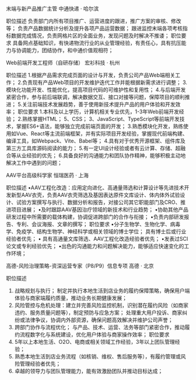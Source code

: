 末端与新产品推广主管
中通快递 · 哈尔滨

职位描述
负责部门内所有项目推广、运营进度的跟进，推广方案的审核、修改等；
负责产品数据统计分析及提升各项产品运营数据；
跟进监控末端各项考核指标数据完成情况，负责网格片区的全面业务，发现问题及时解决不推诿；
职位要求
具备网点基础知识，有快递物流行业的从业管理经验，有责任心，具有抗压能力与协调能力，团结协作，和中通价值观相符；

Web前端开发工程师（自研存储）
宏衫科技 · 杭州

职位描述
1.根据产品需求完成页面的设计与开发，负责公司产品Web端相关工作；
2.负责现有产品Web项目的开发维护迭代工作并能根据新需求进行调整；
3.模块化功能开发、性能优化，提高项目代码的可维护性和复用性；
4.与后端开发紧密合作，参与前后端联调，解决数据交互、接口对接等问题，保障项目的顺利推进；
5.关注前端技术发展趋势，善于使用新技术提升产品的用户体验和开发效率；
职位要求
1.本科及以上学历，计算机相关专业优先，1-3年Web前端开发经验；
2.熟练掌握HTML；
5、CSS；
3、JavaScript、TypeScript等前端开发技术，掌握ES6+语法，能够独立完成前端页面的开发；
3.熟悉模块化开发，熟练使用如Vue、React等主流前端框架，并有实际项目开发经验，掌握现代前端构建、编译工具，如Webpack、Vite、Babel等；
4.具有对于优秀开源框架、组件库及第三方工具库源码阅读的能力；
5.有一定UI设计经验或者有云计算、存储、超融合等从业经验的优先；
6.具备良好的沟通能力和团队协作精神，能够积极主动地解决工作中遇到的问题；


AAV平台高级科学家
恒瑞医药 · 上海

职位描述
•AAV工程化改造：应用定向进化、高通量筛选和计算设计等先进技术开发新型AAV衣壳，负责AAV衣壳筛选及基因表达原件文库设计、体内体外试验设计、试验方案撰写与执行、数据分析和报告，对接公司其它职能部门及CRO、推进项目进展；
•及时跟踪AAV基因治疗领域的新技术和行业趋势；
•协助其他产品研发过程中所需要的载体构建，协调促进跨部门的合作与衔接；
•负责内部研发报告、专利、会议海报、文章的撰写；
职位要求
•分子生物学、生物化学、病毒学、免疫学、结构生物学、神经科学或相关领域的博士学位；
具有博士后或行业经验者优先；
• 具有高通量文库筛选、AAV工程化改造经验者优先；
•发表过SCI论文或专利经验优先；
•出色的沟通能力和问题解决能力，能够适应快速变化的工作环境；


高德-风险治理策略-资深运营专家（P8/P9）信息专项
高德 · 北京

职位描述
1. 战略规划与执行；
制定并执行本地生活到店业务的履约保障策略，确保用户端体验与商家端履约质量，推动业务长期健康发展；
1. 风险管控与危机处理：建立并完善风险监控机制，识别潜在履约风险（如商家违约、服务质量问题等），制定预防与应急方案；
处理重大用户投诉、商家纠纷或法律争议，协调内外部资源，确保问题高效解决并维护公司声誉；
1. 跨部门协作与流程优化；
与产品、技术、运营、法务等部门紧密合作，推动履约流程数字化与系统建设，优化用户体验与商家操作效率；
职位要求
1. 5年以上本地生活、O2O、电商或相关领域工作经验，3年以上团队管理经验；
2. 熟悉本地生活到店业务流程（如核销、维权、售后服务等），有履约管理或风险管理经验者优先；
3. 卓越的领导力与团队管理能力，能有效激励团队并推动目标达成；
